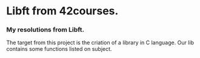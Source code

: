 # Libft from 42courses.

### My resolutions from Libft.

The target from this project is the criation of a library in C language.
Our lib contains some functions listed on subject.

